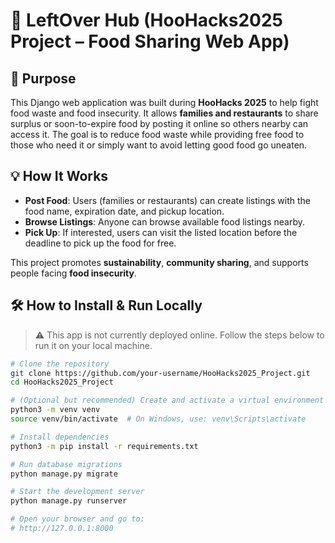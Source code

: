 # 🥗 LeftOver Hub (HooHacks2025 Project – Food Sharing Web App)

## 🌟 Purpose
This Django web application was built during **HooHacks 2025** to help fight food waste and food insecurity. It allows **families and restaurants** to share surplus or soon-to-expire food by posting it online so others nearby can access it. The goal is to reduce food waste while providing free food to those who need it or simply want to avoid letting good food go uneaten.

## 💡 How It Works
- **Post Food**: Users (families or restaurants) can create listings with the food name, expiration date, and pickup location.
- **Browse Listings**: Anyone can browse available food listings nearby.
- **Pick Up**: If interested, users can visit the listed location before the deadline to pick up the food for free.

This project promotes **sustainability**, **community sharing**, and supports people facing **food insecurity**.

## 🛠️ How to Install & Run Locally

> ⚠️ This app is not currently deployed online. Follow the steps below to run it on your local machine.

```bash
# Clone the repository
git clone https://github.com/your-username/HooHacks2025_Project.git
cd HooHacks2025_Project

# (Optional but recommended) Create and activate a virtual environment
python3 -m venv venv
source venv/bin/activate  # On Windows, use: venv\Scripts\activate

# Install dependencies
python3 -m pip install -r requirements.txt

# Run database migrations
python manage.py migrate

# Start the development server
python manage.py runserver

# Open your browser and go to:
# http://127.0.0.1:8000

